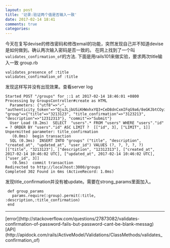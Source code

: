 ```yaml
---
layout: post
title: '记录:验证两个值是否输入一致'
date: 2017-02-14 18:41
comments: true
categories: 
---
```

今天在复写devise的修改密码和修改email的功能，突然发现自己并不知道devise是如何做到。确认两次输入密码是否一致的。
在网上找到了一个叫`validates_confirmation_of`的方法.
下面是用rails101来做实验，要求两次title输入一致
group.rb
```
validates_presence_of :title
validates_confirmation_of :title
```
发现这样写并没有出现效果。查看server log
```
Started POST "/groups" for ::1 at 2017-02-14 18:46:01 +0800
Processing by GroupsController#create as HTML
  Parameters: {"utf8"=>"✓", "authenticity_token"=>"QjuJLjbUSiKHWxhxYQ3+CeD8dnCxmIFqG9a6/8eGKJbtCOyi/jgcjS/NSA6OMH4eFLxlR9+Lie0ILBHzJyanoQ==", "group"=>{"title"=>"3213123", "title_confirmation"=>"3123213", "description"=>"12312313"}, "commit"=>"Submit"}
  User Load (0.2ms)  SELECT  "users".* FROM "users" WHERE "users"."id" = ? ORDER BY "users"."id" ASC LIMIT ?  [["id", 3], ["LIMIT", 1]]
Unpermitted parameter: title_confirmation
   (0.0ms)  begin transaction
  SQL (0.3ms)  INSERT INTO "groups" ("title", "description", "created_at", "updated_at", "user_id") VALUES (?, ?, ?, ?, ?)  [["title", "3213123"], ["description", "12312313"], ["created_at", 2017-02-14 10:46:02 UTC], ["updated_at", 2017-02-14 10:46:02 UTC], ["user_id", 3]]
   (0.5ms)  commit transaction
Redirected to http://localhost:3000/groups
Completed 302 Found in 6ms (ActiveRecord: 1.0ms)
```
发现title_confirmation并没有被update。需要在strong_params里面加入。
```
 def group_params
   params.require(:group).permit(:title, :description,:title_confirmation)
 end
```
<hr>
[error](http://stackoverflow.com/questions/27873082/validates-confirmation-of-password-fails-but-password-cant-be-blank-messag)
[API](http://apidock.com/rails/ActiveModel/Validations/ClassMethods/validates_confirmation_of)